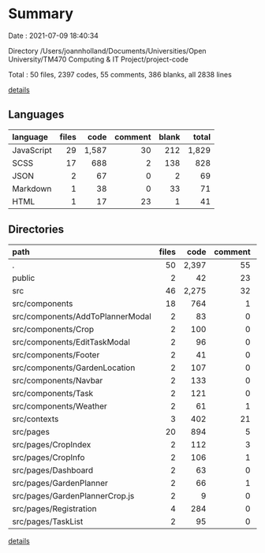 # Summary

Date : 2021-07-09 18:40:34

Directory /Users/joannholland/Documents/Universities/Open University/TM470 Computing & IT Project/project-code

Total : 50 files,  2397 codes, 55 comments, 386 blanks, all 2838 lines

[details](details.md)

## Languages
| language | files | code | comment | blank | total |
| :--- | ---: | ---: | ---: | ---: | ---: |
| JavaScript | 29 | 1,587 | 30 | 212 | 1,829 |
| SCSS | 17 | 688 | 2 | 138 | 828 |
| JSON | 2 | 67 | 0 | 2 | 69 |
| Markdown | 1 | 38 | 0 | 33 | 71 |
| HTML | 1 | 17 | 23 | 1 | 41 |

## Directories
| path | files | code | comment | blank | total |
| :--- | ---: | ---: | ---: | ---: | ---: |
| . | 50 | 2,397 | 55 | 386 | 2,838 |
| public | 2 | 42 | 23 | 2 | 67 |
| src | 46 | 2,275 | 32 | 350 | 2,657 |
| src/components | 18 | 764 | 1 | 118 | 883 |
| src/components/AddToPlannerModal | 2 | 83 | 0 | 11 | 94 |
| src/components/Crop | 2 | 100 | 0 | 17 | 117 |
| src/components/EditTaskModal | 2 | 96 | 0 | 13 | 109 |
| src/components/Footer | 2 | 41 | 0 | 8 | 49 |
| src/components/GardenLocation | 2 | 107 | 0 | 17 | 124 |
| src/components/Navbar | 2 | 133 | 0 | 17 | 150 |
| src/components/Task | 2 | 121 | 0 | 19 | 140 |
| src/components/Weather | 2 | 61 | 1 | 11 | 73 |
| src/contexts | 3 | 402 | 21 | 60 | 483 |
| src/pages | 20 | 894 | 5 | 135 | 1,034 |
| src/pages/CropIndex | 2 | 112 | 3 | 17 | 132 |
| src/pages/CropInfo | 2 | 106 | 1 | 12 | 119 |
| src/pages/Dashboard | 2 | 63 | 0 | 11 | 74 |
| src/pages/GardenPlanner | 2 | 66 | 1 | 10 | 77 |
| src/pages/GardenPlannerCrop.js | 2 | 9 | 0 | 4 | 13 |
| src/pages/Registration | 4 | 284 | 0 | 40 | 324 |
| src/pages/TaskList | 2 | 95 | 0 | 14 | 109 |

[details](details.md)